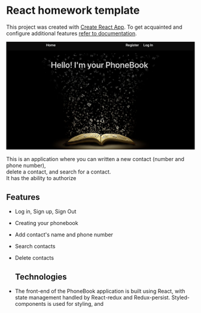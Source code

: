 # React homework template

This project was created with
[Create React App](https://github.com/facebook/create-react-app). To get
acquainted and configure additional features
[refer to documentation](https://facebook.github.io/create-react-app/docs/getting-started).

![PhoneBook App](./assets/phonebook.png)

This is an application where you can written a new contact (number and phone
number), <br/> delete a contact, and search for a contact. <br/> It has the
ability to authorize

## Features <br/>

- Log in, Sign up, Sign Out
- Creating your phonebook
- Add contact's name and phone number
- Search contacts
- Delete contacts

  ## Technologies <br/>

* The front-end of the PhoneBook application is built using React, with state
  management handled by React-redux and Redux-persist. Styled-components is used
  for styling, and
